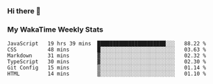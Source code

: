### Hi there 👋

<!--
**royschrauwen/royschrauwen** is a ✨ _special_ ✨ repository because its `README.md` (this file) appears on your GitHub profile.

Here are some ideas to get you started:

- 🔭 I’m currently working on ...
- 🌱 I’m currently learning ...
- 👯 I’m looking to collaborate on ...
- 🤔 I’m looking for help with ...
- 💬 Ask me about ...
- 📫 How to reach me: ...
- 😄 Pronouns: ...
- ⚡ Fun fact: ...
-->


### My WakaTime Weekly Stats
<!--START_SECTION:waka-->

```text
JavaScript   19 hrs 39 mins  ██████████████████████░░░   88.22 %
CSS          48 mins         █░░░░░░░░░░░░░░░░░░░░░░░░   03.63 %
Markdown     31 mins         ▓░░░░░░░░░░░░░░░░░░░░░░░░   02.32 %
TypeScript   30 mins         ▓░░░░░░░░░░░░░░░░░░░░░░░░   02.30 %
Git Config   15 mins         ▒░░░░░░░░░░░░░░░░░░░░░░░░   01.14 %
HTML         14 mins         ▒░░░░░░░░░░░░░░░░░░░░░░░░   01.10 %
```

<!--END_SECTION:waka-->
